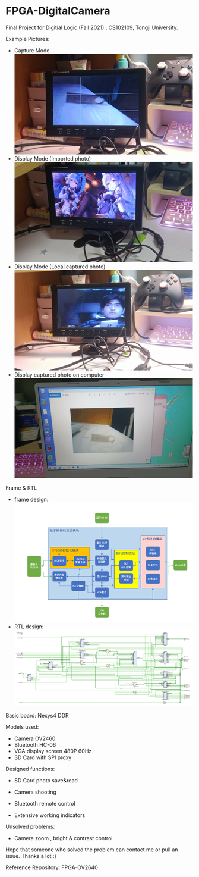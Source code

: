 # FPGA-DigitalCamera
Final Project for Digitial Logic (Fall 2021) , CS102109, Tongji University.

Example Pictures:
- Capture Mode
![拍摄模式](demo/拍摄模式.jpg)
- Display Mode (Imported photo)
![电脑照片输入](demo/电脑照片输入.jpg)
- Display Mode (Local captured photo)
![拍摄照片显示](demo/拍摄照片显示.jpg)
- Display captured photo on computer
![照片给电脑显示](demo/照片给电脑显示.jpg)

Frame & RTL
- frame design:
![frame](demo/frame.png)
- RTL design:
![rtl](demo/rtl.png)

Basic board: Nexys4 DDR

Models used:

- Camera OV2460
- Bluetooth HC-06
- VGA display screen 480P 60Hz
- SD Card with SPI proxy

Designed functions:

- SD Card photo save&read
- Camera shooting

- Bluetooth remote control
- Extensive working indicators

Unsolved problems:

- Camera zoom , bright & contrast control.

Hope that someone who solved the problem can contact me or pull an issue. Thanks a lot :)

Reference Repository: <a herf="https://github.com/lllbbbyyy/FPGA-OV2640">FPGA-OV2640 </a>
